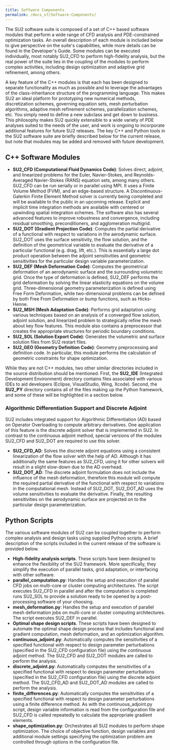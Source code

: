 ```yaml
---
title: Software Components
permalink: /docs_v7/Software-Components/
---
```


The SU2 software suite is composed of a set of C++ based software modules that perform a wide range of CFD analysis and PDE-constrained optimization tasks. An overall description of each module is included below to give perspective on the suite's capabilities, while more details can be found in the Developer's Guide. Some modules can be executed individually, most notably SU2_CFD to perform high-fidelity analysis, but the real power of the suite lies in the coupling of the modules to perform complex activities, including design optimization and adaptive grid refinement, among others.

A key feature of the C++ modules is that each has been designed to separate functionality as much as possible and to leverage the advantages of the class-inheritance structure of the programming language. This makes SU2 an ideal platform for prototyping new numerical methods, discretization schemes, governing equation sets, mesh perturbation algorithms, adaptive mesh refinement schemes, parallelization schemes, etc. You simply need to define a new subclass and get down to business. This philosophy makes SU2 quickly extensible to a wide variety of PDE analyses suited to the needs of the user, and work is ongoing to incorporate additional features for future SU2 releases.
The key C++ and Python tools in the SU2 software suite are briefly described below for the current release, but note that modules may be added and removed with future development.

## C++ Software Modules

- **SU2_CFD (Computational Fluid Dynamics Code)**: Solves direct, adjoint, and linearized problems for the Euler, Navier-Stokes, and Reynolds-Averaged Navier-Stokes (RANS) equation sets, among many others. SU2_CFD can be run serially or in parallel using MPI. It uses a Finite Volume Method (FVM), and an edge-based structure. A Discontinuous-Galerkin Finite Element Method solver is currently being completed and will be available to the public in an upcoming release.  Explicit and implicit time integration methods are available with centered or upwinding spatial integration schemes. The software also has several advanced features to improve robustness and convergence, including residual smoothing, preconditioners, and agglomeration multigrid.
- **SU2_DOT (Gradient Projection Code)**: Computes the partial derivative of a functional with respect to variations in the aerodynamic surface. SU2_DOT uses the surface sensitivity, the flow solution, and the definition of the geometrical variable to evaluate the derivative of a particular functional (e.g. drag, lift, etc.). This is essentially a large dot product operation between the adjoint sensitivities and geometric sensitivities for the particular design variable parameterization.
- **SU2_DEF (Mesh Deformation Code)**: Computes the geometrical deformation of an aerodynamic surface and the surrounding volumetric grid. Once the type of deformation is defined, SU2_DEF performs the grid deformation by solving the linear elasticity equations on the volume grid. Three-dimensional geometry parameterization is defined using Free Form Deformation, while two-dimensional problems can be defined by both Free From Deformation or bump functions, such as Hicks-Henne.
- **SU2_MSH (Mesh Adaptation Code)**: Performs grid adaptation using various techniques based on an analysis of a converged flow solution, adjoint solution, and linearized problem to strategically refine the mesh about key flow features. This module also contains a preprocessor that creates the appropriate structures for periodic boundary conditions.
- **SU2_SOL (Solution Export Code)**: Generates the volumetric and surface solution files from SU2 restart files.
- **SU2_GEO (Geometry Definition Code)**: Geometry preprocessing and definition code. In particular, this module performs the calculation of geometric constraints for shape optimization. 

While they are not C++ modules, two other similar directories included in the source distribution should be mentioned. First, the **SU2_IDE** (Integrated Development Environment) directory contains files associated with various IDEs to aid developers (Eclipse, VisualStudio, Wing, Xcode). Second, the **SU2_PY** directory contains all of the files making up the Python framework, and some of these will be highlighted in a section below.

### Algorithmic Differentiation Support and Discrete Adjoint

SU2 includes integrated support for Algorithmic Differentiation (AD) based on Operator Overloading to compute arbitrary derivatives. One application of this feature is the discrete adjoint solver that is implemented in SU2. In contrast to the continuous adjoint method, special versions of the modules SU2_CFD and SU2_DOT are required to use this solver.

- **SU2_CFD_AD**: Solves the discrete adjoint equations using a consistent linearization of the flow solver with the help of AD. Although it has additionally the same features as SU2_CFD, using it for other solvers will result in a slight slow-down due to the AD overhead.
- **SU2_DOT_AD**: The discrete adjoint formulation does not include the influence of the mesh deformation, therefore this module will compute the required partial derivative of the functional with respect to variations in the computational mesh. Instead of SU2_DOT, SU2_DOT_AD uses the volume sensitivities to evaluate the derivative. Finally, the resulting sensitivities on the aerodynamic surface are projected on to the particular design parameterization.

## Python Scripts

The various software modules of SU2 can be coupled together to perform complex analysis and design tasks using supplied Python scripts. A brief description of the scripts included in the current release of the software is provided below.

- **High-fidelity analysis scripts**. These scripts have been designed to enhance the flexibility of the SU2 framework. More specifically, they simplify the execution of parallel tasks, grid adaptation, or interfacing with other software.
 - **parallel_computation.py**: Handles the setup and execution of parallel CFD jobs on multi-core or cluster computing architectures. The script executes SU2_CFD in parallel and after the computation is completed runs SU2_SOL to provide a solution ready to be opened by a post-processing software of your choosing.
 - **mesh_deformation.py**: Handles the setup and execution of parallel mesh deformation jobs on multi-core or cluster computing architectures. The script executes SU2_DEF in parallel.
- **Optimal shape design scripts**. These scripts have been designed to automate the optimal shape design process that includes functional and gradient computation, mesh deformation, and an optimization algorithm.
 - **continuous_adjoint.py**: Automatically computes the sensitivities of a specified functional with respect to design parameter perturbations (specified in the SU2_CFD configuration file) using the continuous adjoint method. The SU2_CFD and SU2_DOT modules are called to perform the analysis.
 - **discrete_adjoint.py**: Automatically computes the sensitivities of a specified functional with respect to design parameter perturbations (specified in the SU2_CFD configuration file) using the discrete adjoint method. The SU2_CFD_AD and SU2_DOT_AD modules are called to perform the analysis.
 - **finite_differences.py**: Automatically computes the sensitivities of a specified functional with respect to design parameter perturbations using a finite difference method. As with the continuous_adjoint.py script, design variable information is read from the configuration file and SU2_CFD is called repeatedly to calculate the appropriate gradient elements.
 - **shape_optimization.py**: Orchestrates all SU2 modules to perform shape optimization. The choice of objective function, design variables and additional module settings specifying the optimization problem are controlled through options in the configuration file.
